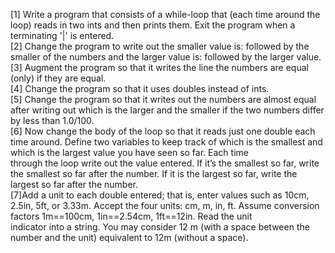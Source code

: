 [1] Write a program that consists of a while-loop that (each time around the loop) reads in two ints and then prints them. Exit the program when a terminating '|' is entered. <br> 
[2] Change the program to write out the smaller value is: followed by the smaller of the numbers and the larger value is: followed by the larger value. <br>
[3] Augment the program so that it writes the line the numbers are equal (only) if they are equal. <br>
[4] Change the program so that it uses doubles instead of ints. <br>
[5] Change the program so that it writes out the numbers are almost equal after writing out which is the larger and the smaller if the two numbers differ by less than 1.0/100. <br> 
[6] Now change the body of the loop so that it reads just one double each time around. Define two variables to keep track of which is the smallest and which is the largest value you have seen so far. Each time <br> through the loop write out the value entered. If it’s the smallest so far, write the smallest so far after the number. If it is the largest so far, write the largest so far after the number. <br>
[7]Add a unit to each double entered; that is, enter values such as 10cm, 2.5in, 5ft, or 3.33m. Accept the four units: cm, m, in, ft. Assume conversion factors 1m==100cm, 1in==2.54cm, 1ft==12in. Read the unit <br> indicator into a string. You may consider 12 m (with a space between the number and the unit) equivalent to 12m (without a space).
